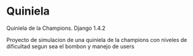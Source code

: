Quiniela
========

Quiniela de la Champions. Django 1.4.2

Proyecto de simulacion de una quiniela de la champions con niveles de dificultad segun sea el bombon y manejo de users
